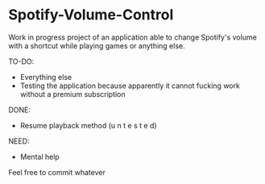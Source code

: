 # Spotify-Volume-Control
Work in progress project of an application able to change Spotify's volume with a shortcut while playing games or anything else.

TO-DO:
- Everything else
- Testing the application because apparently it cannot fucking work without a premium subscription

DONE:
- Resume playback method (u n t e s t e d)

NEED:
- Mental help

Feel free to commit whatever
